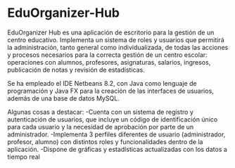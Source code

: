# EduOrganizer-Hub

EduOrganizer Hub es una aplicación de escritorio para la gestión de un centro educativo.
Implementa un sistema de roles y usuarios que permitirá la administración, tanto general como individualizada, de todas las acciones y procesos necesarios para la correcta gestión de un centro escolar: operaciones con alumnos, profesores, asignaturas, salarios, ingresos, publicación de notas y revisión de estadísticas.


Se ha empleado el IDE Netbeans 8.2, con Java como lenguaje de programación y Java FX para la creación de las interfaces de usuarios, además de una base de datos MySQL.

Algunas cosas a destacar:
-Cuenta con un sistema de registro y autenticación de usuarios, que incluye un código de identificación único para cada usuario y la necesidad de aprobación por parte de un administrador.
-Implementa 3 perfiles diferentes de usuario (administrador, profesor, alumno) con distintos roles y funcionalidades dentro de la aplicación.
-Dispone de gráficas y estadísticas actualizadas con los datos a tiempo real

